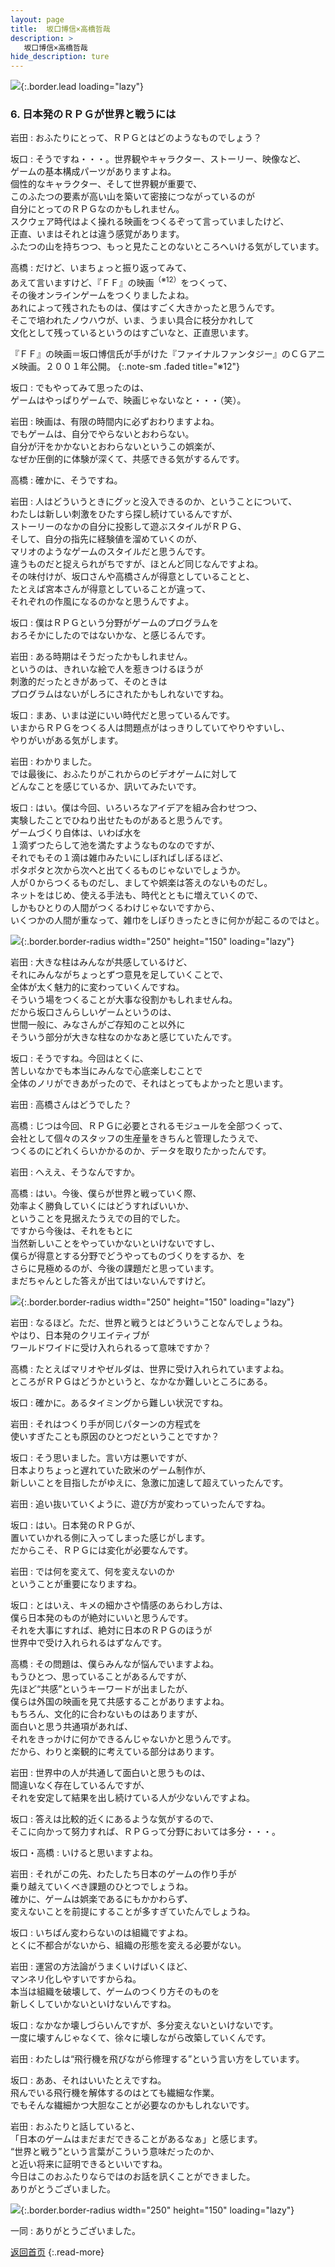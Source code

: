 ```yaml
---
layout: page
title:  坂口博信×高橋哲哉
description: >
   坂口博信×高橋哲哉
hide_description: ture
---
```


![](/interviews/jp/wii/slsjsx4j/vol1/img/mainvisual6.jpg){:.border.lead loading="lazy"}

### 6. 日本発のＲＰＧが世界と戦うには

岩田
: おふたりにとって、ＲＰＧとはどのようなものでしょう？

坂口
: そうですね・・・。世界観やキャラクター、ストーリー、映像など、<br>ゲームの基本構成パーツがありますよね。<br>個性的なキャラクター、そして世界観が重要で、<br>このふたつの要素が高い山を築いて密接につながっているのが<br>自分にとってのＲＰＧなのかもしれません。<br>スクウェア時代はよく操れる映画をつくるぞって言っていましたけど、<br>正直、いまはそれとは違う感覚があります。<br>ふたつの山を持ちつつ、もっと見たことのないところへいける気がしています。

高橋
: だけど、いまちょっと振り返ってみて、<br>あえて言いますけど、『ＦＦ』の映画<sup>（※12）</sup>をつくって、<br>その後オンラインゲームをつくりましたよね。<br>あれによって残されたものは、僕はすごく大きかったと思うんです。<br>そこで培われたノウハウが、いま、うまい具合に枝分かれして<br>文化として残っているというのはすごいなと、正直思います。

『ＦＦ』の映画＝坂口博信氏が手がけた『ファイナルファンタジー』のＣＧアニメ映画。２００１年公開。
{:.note-sm .faded title="※12"}

坂口
: でもやってみて思ったのは、<br>ゲームはやっぱりゲームで、映画じゃないなと・・・（笑）。

岩田
: 映画は、有限の時間内に必ずおわりますよね。<br>でもゲームは、自分でやらないとおわらない。<br>自分が汗をかかないとおわらないというこの娯楽が、<br>なぜか圧倒的に体験が深くて、共感できる気がするんです。

高橋
: 確かに、そうですね。

岩田
: 人はどういうときにグッと没入できるのか、ということについて、<br>わたしは新しい刺激をひたすら探し続けているんですが、<br>ストーリーのなかの自分に投影して遊ぶスタイルがＲＰＧ、<br>そして、自分の指先に経験値を溜めていくのが、<br>マリオのようなゲームのスタイルだと思うんです。<br>違うものだと捉えられがちですが、ほとんど同じなんですよね。<br>その味付けが、坂口さんや高橋さんが得意としていることと、<br>たとえば宮本さんが得意としていることが違って、<br>それぞれの作風になるのかなと思うんですよ。

坂口
: 僕はＲＰＧという分野がゲームのプログラムを<br>おろそかにしたのではないかな、と感じるんです。

岩田
: ある時期はそうだったかもしれません。<br>というのは、きれいな絵で人を惹きつけるほうが<br>刺激的だったときがあって、そのときは<br>プログラムはないがしろにされたかもしれないですね。

坂口
: まあ、いまは逆にいい時代だと思っているんです。<br>いまからＲＰＧをつくる人は問題点がはっきりしていてやりやすいし、<br>やりがいがある気がします。

岩田
: わかりました。<br>では最後に、おふたりがこれからのビデオゲームに対して<br>どんなことを感じているか、訊いてみたいです。

坂口
: はい。僕は今回、いろいろなアイデアを組み合わせつつ、<br>実験したことでひねり出せたものがあると思うんです。<br>ゲームづくり自体は、いわば水を<br>１滴ずつたらして池を満たすようなものなのですが、<br>それでもその１滴は雑巾みたいにしぼればしぼるほど、<br>ポタポタと次から次へと出てくるものじゃないでしょうか。<br>人が０からつくるものだし、ましてや娯楽は答えのないものだし。<br>ネットをはじめ、使える手法も、時代とともに増えていくので、<br>しかもひとりの人間がつくるわけじゃないですから、<br>いくつかの人間が重なって、雑巾をしぼりきったときに何かが起こるのではと。

![](/interviews/jp/wii/slsjsx4j/vol1/img/photo16.jpg){:.border.border-radius width="250" height="150" loading="lazy"}

岩田
: 大きな柱はみんなが共感しているけど、<br>それにみんながちょっとずつ意見を足していくことで、<br>全体が太く魅力的に変わっていくんですね。<br>そういう場をつくることが大事な役割かもしれませんね。<br>だから坂口さんらしいゲームというのは、<br>世間一般に、みなさんがご存知のこと以外に<br>そういう部分が大きな柱なのかなあと感じていたんです。

坂口
: そうですね。今回はとくに、<br>苦しいなかでも本当にみんなで心底楽しむことで<br>全体のノリができあがったので、それはとってもよかったと思います。

岩田
: 高橋さんはどうでした？

高橋
: じつは今回、ＲＰＧに必要とされるモジュールを全部つくって、<br>会社として個々のスタッフの生産量をきちんと管理したうえで、<br>つくるのにどれくらいかかるのか、データを取りたかったんです。

岩田
: へええ、そうなんですか。

高橋
: はい。今後、僕らが世界と戦っていく際、<br>効率よく勝負していくにはどうすればいいか、<br>ということを見据えたうえでの目的でした。<br>ですから今後は、それをもとに<br>当然新しいことをやっていかないといけないですし、<br>僕らが得意とする分野でどうやってものづくりをするか、を<br>さらに見極めるのが、今後の課題だと思っています。<br>まだちゃんとした答えが出てはいないんですけど。

![](/interviews/jp/wii/slsjsx4j/vol1/img/photo17.jpg){:.border.border-radius width="250" height="150" loading="lazy"}

岩田
: なるほど。ただ、世界と戦うとはどういうことなんでしょうね。<br>やはり、日本発のクリエイティブが<br>ワールドワイドに受け入れられるって意味ですか？

高橋
: たとえばマリオやゼルダは、世界に受け入れられていますよね。<br>ところがＲＰＧはどうかというと、なかなか難しいところにある。

坂口
: 確かに。あるタイミングから難しい状況ですね。

岩田
: それはつくり手が同じパターンの方程式を<br>使いすぎたことも原因のひとつだということですか？

坂口
: そう思いました。言い方は悪いですが、<br>日本よりちょっと遅れていた欧米のゲーム制作が、<br>新しいことを目指したがゆえに、急激に加速して超えていったんです。

岩田
: 追い抜いていくように、遊び方が変わっていったんですね。

坂口
: はい。日本発のＲＰＧが、<br>置いていかれる側に入ってしまった感じがします。<br>だからこそ、ＲＰＧには変化が必要なんです。

岩田
: では何を変えて、何を変えないのか<br>ということが重要になりますね。

坂口
: とはいえ、キメの細かさや情感のあらわし方は、<br>僕ら日本発のものが絶対にいいと思うんです。<br>それを大事にすれば、絶対に日本のＲＰＧのほうが<br>世界中で受け入れられるはずなんです。

高橋
: その問題は、僕らみんなが悩んでいますよね。<br>もうひとつ、思っていることがあるんですが、<br>先ほど“共感”というキーワードが出ましたが、<br>僕らは外国の映画を見て共感することがありますよね。<br>もちろん、文化的に合わないものはありますが、<br>面白いと思う共通項があれば、<br>それをきっかけに何かできるんじゃないかと思うんです。<br>だから、わりと楽観的に考えている部分はあります。

岩田
: 世界中の人が共通して面白いと思うものは、<br>間違いなく存在しているんですが、<br>それを安定して結果を出し続けている人が少ないんですよね。

坂口
: 答えは比較的近くにあるような気がするので、<br>そこに向かって努力すれば、ＲＰＧって分野においては多分・・・。

坂口・高橋
: いけると思いますよね。

岩田
: それがこの先、わたしたち日本のゲームの作り手が<br>乗り越えていくべき課題のひとつでしょうね。<br>確かに、ゲームは娯楽であるにもかかわらず、<br>変えないことを前提にすることが多すぎていたんでしょうね。

坂口
: いちばん変わらないのは組織ですよね。<br>とくに不都合がないから、組織の形態を変える必要がない。

岩田
: 運営の方法論がうまくいけばいくほど、<br>マンネリ化しやすいですからね。<br>本当は組織を破壊して、ゲームのつくり方そのものを<br>新しくしていかないといけないんですね。

坂口
: なかなか壊しづらいんですが、多分変えないといけないです。<br>一度に壊すんじゃなくて、徐々に壊しながら改築していくんです。

岩田
: わたしは“飛行機を飛びながら修理する”という言い方をしています。

坂口
: ああ、それはいいたとえですね。<br>飛んでいる飛行機を解体するのはとても繊細な作業。<br>でもそんな繊細かつ大胆なことが必要なのかもしれないです。

岩田
: おふたりと話していると、<br>「日本のゲームはまだまだできることがあるなぁ」と感じます。<br>“世界と戦う”という言葉がこういう意味だったのか、<br>と近い将来に証明できるといいですね。<br>今日はこのおふたりならではのお話を訊くことができました。<br>ありがとうございました。

![](/interviews/jp/wii/slsjsx4j/vol1/img/photo18.jpg){:.border.border-radius width="250" height="150" loading="lazy"}

一同
: ありがとうございました。

[返回首页](../../../../../)
{:.read-more}

